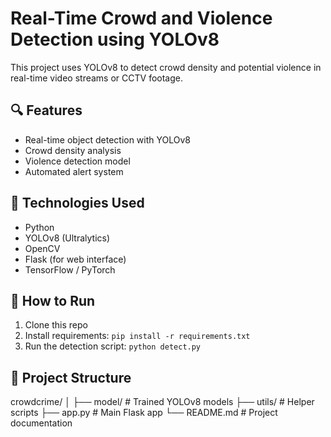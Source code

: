 # Real-Time Crowd and Violence Detection using YOLOv8

This project uses YOLOv8 to detect crowd density and potential violence in real-time video streams or CCTV footage.

## 🔍 Features
- Real-time object detection with YOLOv8
- Crowd density analysis
- Violence detection model
- Automated alert system

## 🧠 Technologies Used
- Python
- YOLOv8 (Ultralytics)
- OpenCV
- Flask (for web interface)
- TensorFlow / PyTorch

## 🚀 How to Run
1. Clone this repo
2. Install requirements: `pip install -r requirements.txt`
3. Run the detection script: `python detect.py`

## 📂 Project Structure
crowdcrime/
│
├── model/ # Trained YOLOv8 models
├── utils/ # Helper scripts
├── app.py # Main Flask app
└── README.md # Project documentation
